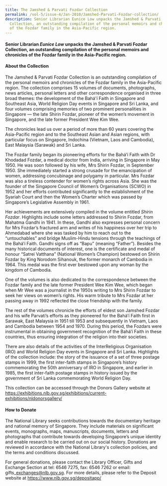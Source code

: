 ```yaml
---
title: The Jamshed & Parvati Fozdar Collection
permalink: /vol-5/issue-4/Jan-2010/Jamshed-Parvati-Fozdar-collection/
description: Senior Librarian Eunice Low unpacks the Jamshed & Parvati Fozdar
  Collection, an outstanding compilation of the personal memoirs and chronicles
  of the Fozdar family in the Asia-Pacific region.
---
```

#### Senior Librarian _Eunice Low_ unpacks the Jamshed & Parvati Fozdar Collection, an outstanding compilation of the personal memoirs and chronicles of the Fozdar family in the Asia-Pacific region.

#### **About the Collection**

The Jamshed & Parvati Fozdar Collection is an outstanding compilation of the personal memoirs and chronicles of the Fozdar family in the Asia-Pacific region. The collection comprises 15 volumes of documents, photographs, news articles, personal letters and other correspondence organised in three broad themes: the development of the Bahá'í Faith in Singapore and Southeast Asia, World Religion Day events in Singapore and Sri Lanka, and four volumes comprising memories of two prominent personalities in Singapore — the late Shirin Fozdar, pioneer of the women’s movement in Singapore, and the late former President Wee Kim Wee.

The chronicles lead us over a period of more than 60 years covering the Asia-Pacific region and to the Southeast Asian and Asian regions, with particular focus on Singapore, Indochina (Vietnam, Laos and Cambodia), East Malaysia (Sarawak) and Sri Lanka.

The Fozdar family began its pioneering efforts for the Bahá’í Faith with Dr Khodadad Fozdar, a medical doctor from India, arriving in Singapore in May 1950. He was soon followed by his wife, Mrs Shirin Fozdar, in September 1950. She immediately started a strong crusade for the emancipation of women, addressing concubinage and polygamy in particular. Mrs Fozdar was also a tireless contender for women’s rights across Asia. She was the founder of the Singapore Council of Women’s Organisations (SCWO) in 1952 and her efforts contributed significantly to the establishment of the Syariah Court and then the Women’s Charter which was passed by Singapore’s Legislative Assembly in 1961.

Her achievements are extensively compiled in the volume entitled *Shirin Fozdar*. Highlights include some letters addressed to Shirin Fozdar, from Mahatma Gandhi in 1941. In these, Gandhi also expresses personal concern for Mrs Fozdar’s fractured arm and writes of his happiness over her trip to Ahmedabad where she was tasked by him to reach out to the “untouchables” and bridge Muslim-Hindu tensions through the teachings of the Bahá’í Faith. Gandhi signs off as “Bapu” (meaning “Father”). Besides the many historical documents of interest, one is the certificate and medal of honour “Satrei Vatthana” (National Women’s Champion) bestowed on Shirin Fozdar by King Norodom Sihanouk, the former monarch of Cambodia in 1964. This medal was the first ever bestowed upon any woman by the kingdom of Cambodia.

One of the volumes is also dedicated to the correspondence between the Fozdar family and the late former President Wee Kim Wee, which began when Mr Wee was a journalist in the 1950s writing to Mrs Shirin Fozdar to seek her views on women’s rights. His warm tribute to Mrs Fozdar at her passing away in 1992 reflected the close friendship with the family.

The rest of the volumes chronicle the efforts of eldest son Jamshed Fozdar and his wife Parvati’s efforts as they pioneered for the Bahá’í Faith first in Sarawak, East Malaysia in 1951 till 1953 and subsequently in Vietnam, Laos and Cambodia between 1954 and 1970. During this period, the Fozdars were instrumental in obtaining government recognition of the Bahá’í Faith in these countries, thus ensuring integration of the religion into their societies.

There are also details of the activities of the InterReligious Organisation (IRO) and World Religion Day events in Singapore and Sri Lanka. Highlights of the collection include: the story of the issuance of a set of three postage stamps in 1999, the first inter-faith stamps in Singapore’s history commemorating the 50th anniversary of IRO in Singapore, and earlier in 1985, the first inter-faith postage stamps in history issued by the government of Sri Lanka commemorating World Religion Day.

This collection can be accessed through the Donors Gallery website at <a href="https://exhibitions.nlb.gov.sg/exhibitions/current-exhibitions/nldonorsgallery/">https://exhibitions.nlb.gov.sg/exhibitions/current-exhibitions/nldonorsgallery/</a>

#### **How to Donate**

The National Library seeks contributions towards the documentary heritage and national memory of Singapore. They include materials on significant events, monographs, maps, manuscripts, documents, letters and photographs that contribute towards developing Singapore’s unique identity and enable research to be carried out on our social history. Donations are reviewed in accordance with the National Library's collection policies, and the terms and conditions discussed.

For general donations, please contact the Library Officer, Gifts and Exchange Section at tel: 6546 7275, fax: 6546 7262 or email: gifts\_exchanges@nlb.gov.sg. For more details, please refer to the Deposit website at 
<a href="https://www.nlb.gov.sg/depositapp/">https://www.nlb.gov.sg/depositapp/</a>





